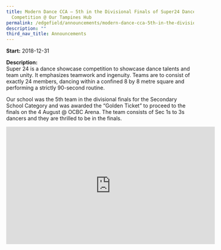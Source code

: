 ```yaml
---
title: Modern Dance CCA – 5th in the Divisional Finals of Super24 Dance
  Competition @ Our Tampines Hub
permalink: /edgefield/announcements/modern-dance-cca-5th-in-the-divisional-finals-of-super24-dance-competition/
description: ""
third_nav_title: Announcements
---
```

**Start:** 2018-12-31

**Description:** <br>
Super 24 is a dance showcase competition to showcase dance talents and team unity. It emphasizes teamwork and ingenuity. Teams are to consist of exactly 24 members, dancing within a confined 8 by 8 metre square and performing a strictly 90-second routine.

Our school was the 5th team in the divisional finals for the Secondary School Category and was awarded the “Golden Ticket” to proceed to the finals on the 4 August @ OCBC Arena. The team consists of Sec 1s to 3s dancers and they are thrilled to be in the finals.

<iframe width="560" height="315" src="https://www.youtube.com/embed/icB_lMB8FiA" title="YouTube video player" frameborder="0" allow="accelerometer; autoplay; clipboard-write; encrypted-media; gyroscope; picture-in-picture" allowfullscreen></iframe>